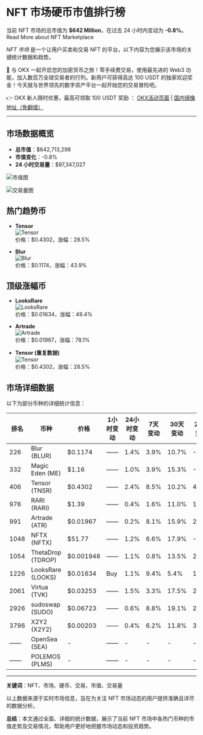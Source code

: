 # NFT 市场硬币市值排行榜

当前 NFT 市场的总市值为 **$642 Million**，在过去 24 小时内变动为 **-0.8%**。  
Read More about NFT Marketplace

*NFT 市场* 是一个让用户买卖和交易 NFT 的平台，以下内容为您展示该市场的关键统计数据和趋势。

🚀 与 OKX 一起开启您的加密货币之旅！零手续费交易，使用最先进的 Web3 功能，加入数百万全球交易者的行列。新用户可获得高达 100 USDT 的独家欢迎奖金！今天就与世界领先的数字资产平台一起开始您的交易冒险吧。

👉 OKX 新人限时优惠，最高可领取 100 USDT 奖励 ： [OKX活动页面](https://bit.ly/OKXe) | [国内镜像地址（免翻墙）](https://bit.ly/okX)

---

## 市场数据概览

- **总市值**：$642,713,298  
- **市值变化**：-0.8%  
- **24 小时交易量**：$97,347,027  

![市值图](https://www.coingecko.com/category_market_cap.svg?category_id=182)

![交易量图](https://www.coingecko.com/category_volume.svg?category_id=182)

## 热门趋势币

- **Tensor**  
  ![Tensor](https://www.jmhbdh.com/wp-content/img/8036682921507399.webp)  
  价格：$0.4302，涨幅：28.5%

- **Blur**  
  ![Blur](https://www.jmhbdh.com/wp-content/img/4950780492734.webp)  
  价格：$0.1174，涨幅：43.9%

## 顶级涨幅币

- **LooksRare**  
  ![LooksRare](https://www.jmhbdh.com/wp-content/img/724026285.webp)  
  价格：$0.01634，涨幅：49.4%

- **Artrade**  
  ![Artrade](https://www.jmhbdh.com/wp-content/img/7546098944357775.webp)  
  价格：$0.01967，涨幅：78.1%

- **Tensor (重复数据)**  
  ![Tensor](https://www.jmhbdh.com/wp-content/img/63520847.webp)  
  价格：$0.4302，涨幅：28.5%

## 市场详细数据

以下为部分币种的详细统计信息：

| 排名 | 币种               | 价格        | 1小时变动 | 24小时变动 | 7天变动 | 30天变动 | 24小时交易量    | 市值             | FDV             | 市值/FDV       | 最近7天数据 |
| ---- | ------------------ | ----------- | --------- | ---------- | ------- | ------- | --------------- | ---------------- | --------------- | -------------- | ----------- |
| 226  | Blur (BLUR)        | $0.1174     | ——        | 1.4%       | 3.9%    | 10.7%   | -5.3%           | $33,581,406      | $262,294,035    | $352,609,179   | 0.74        |
| 332  | Magic Eden (ME)    | $1.16       | ——        | 1.0%       | 3.9%    | 15.3%   | -6.8%           | $27,032,555      | $151,450,817    | $1,158,012,183 | 0.13        |
| 406  | Tensor (TNSR)      | $0.4302     | ——        | 2.4%       | 8.5%    | 10.2%   | 49.4%           | $32,147,946      | $112,436,838    | $431,325,807   | 0.26        |
| 976  | RARI (RARI)        | $1.39       | ——        | 0.4%       | 1.6%    | 11.0%   | 16.0%           | $323,661         | $25,492,018     | $34,954,013    | 0.73        |
| 991  | Artrade (ATR)      | $0.01967    | ——        | 0.2%       | 8.1%    | 15.9%   | 28.3%           | $813,950         | $24,757,828     | $24,824,165    | 1.0         |
| 1048 | NFTX (NFTX)        | $51.77      | ——        | 1.2%       | 6.6%    | 17.9%   | -60.7%          | $40.40           | $21,756,437     | $33,670,676    | 0.65        |
| 1054 | ThetaDrop (TDROP)  | $0.001948   | ——        | 1.1%       | 0.8%    | 13.5%   | 25.0%           | $368,277         | $21,529,956     | $21,529,956    | 1.0         |
| 1226 | LooksRare (LOOKS)  | $0.01634    | Buy       | 1.1%       | 9.4%    | 5.4%    | 19.7%           | $2,770,112       | $16,244,670     | $16,244,670    | 1.0         |
| 2061 | Virtua (TVK)       | $0.03253    | ——        | 1.5%       | 3.3%    | 17.5%   | 20.4%           | $27,317.04       | $4,276,549      | $39,817,326    | 0.11        |
| 2926 | sudoswap (SUDO)    | $0.06723    | ——        | 0.6%       | 8.8%    | 19.1%   | 22.2%           | $122,206         | $1,707,644      | $3,903,195     | 0.44        |
| 3796 | X2Y2 (X2Y2)        | $0.00203    | ——        | 0.4%       | 6.2%    | 11.8%   | 32.5%           | $159,557         | $766,505        | $2,029,775     | 0.38        |
| ——   | OpenSea (SEA)      | -           | ——        | -          | -       | -       | -               | -                | -               | -              | -           |
| ——   | POLEMOS (PLMS)     | -           | ——        | -          | -       | -       | -               | -                | -               | -              | -           |

---

**关键词**：NFT、市场、硬币、交易、市值、交易量

以上数据来源于实时市场信息，旨在为关注 NFT 市场动态的用户提供准确且详尽的数据分析。

**总结**：本文通过全面、详细的统计数据，展示了当前 NFT 市场中各热门币种的市值走势及交易情况，帮助用户更好地把握市场动态和投资趋势。